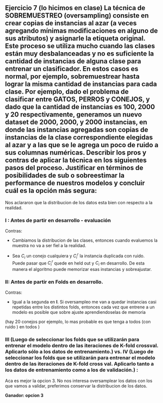 ## Ejercicio 7 (lo hicimos en clase) La técnica de SOBREMUESTREO (oversampling) consiste en crear copias de instancias al azar (a veces agregando mínimas modificaciones en alguno de sus atributos) y asignarle la etiqueta original. Este proceso se utiliza mucho cuando las clases están muy desbalanceadas y no es suficiente la cantidad de instancias de alguna clase para entrenar un clasificador. En estos casos es normal, por ejemplo, sobremuestrear hasta lograr la misma cantidad de instancias para cada clase. Por ejemplo, dado el problema de clasificar entre GATOS, PERROS y CONEJOS, y dado que la cantidad de instancias es 100, 2000 y 20 respectivamente, generamos un nuevo dataset de 2000, 2000, y 2000 instancias, en donde las instancias agregadas son copias de instancias de la clase correspondiente elegidas al azar y a las que se le agrega un poco de ruido a sus columnas numéricas. Describir los pros y contras de aplicar la técnica en los siguientes pasos del proceso. Justificar en términos de posibilidades de sub o sobreestimar la performance de nuestros modelos y concluir cuál es la opción más segura:

Nos aclararon que la distribucion de los datos esta bien con respecto a la realidad.

### I : Antes de partir en desarrollo - evaluación

Contras:

- Cambiamos la distribucion de las clases, entonces cuando evaluemos la muestra no va a ser fiel a la realidad.

- Sea $C_i$ un conejo cualquiera y $C_i^{r}$ la instancia duplicada con ruido. Puede pasar que 
$C_i^r$ quede en held out y $C_i$ en desarrollo. De esta manera el algoritmo puede memorizar esas instancias y sobreajustar.

### II: Antes de partir en Folds en desarrollo.

Contras: 

- Igual a la segunda en **I**. Si oversampleo me van a quedar instancias casi repetidas entre los distintos
folds, entonces cada vez que entrene a un modelo es posible que sobre ajuste aprendiendoselas de memoria

(hay 20 conejos por ejemplo, lo mas probable es que tenga a todos (con ruido ) en todos )


### III (Luego de seleccionar los folds que se utilizarán para entrenar el modelo dentro de las iteraciones de K-fold crossval. Aplicarlo sólo a los datos de entrenamiento.) vs. IV (Luego de seleccionar los folds que se utilizarán para entrenar el modelo dentro de las iteraciones de K-fold cross val. Aplicarlo tanto a los datos de entrenamiento como a los de validación.) : 

Aca es mejor la opcion 3. No nos interesa oversamplear los datos con los que vamos a validar, preferimos
conservar la distribucion de los datos.

**Ganador: opcion 3**